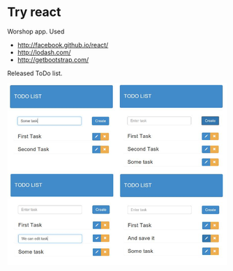 Try react
=========

Worshop app. Used 
* http://facebook.github.io/react/
* http://lodash.com/
* http://getbootstrap.com/

Released ToDo list.

![Try react screen](https://github.com/seliverstov-maxim/try_react/blob/master/prtsc/main.jpeg 'Try react screen')
